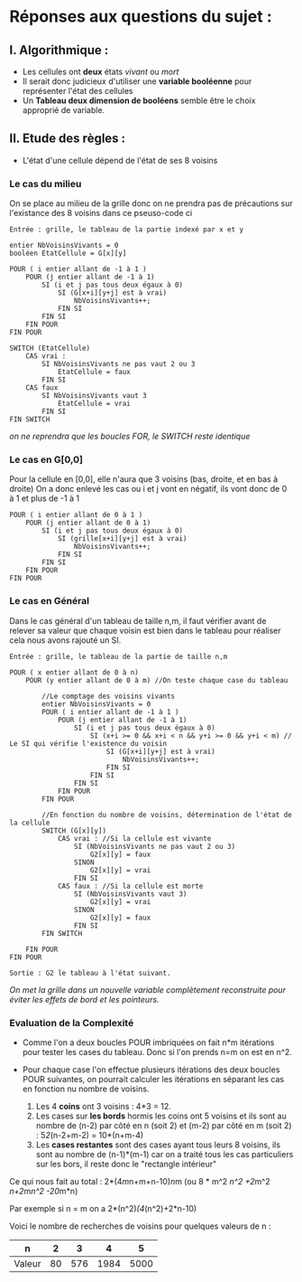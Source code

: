# Réponses aux questions du sujet : #
 
## I. Algorithmique : ##

- Les cellules ont **deux** états *vivant* ou *mort*
- Il serait donc judicieux d'utiliser une **variable booléenne** pour représenter l'état des cellules 
- Un **Tableau deux dimension de booléens** semble être le choix approprié de variable.
 
## II. Etude des règles : ##

- L'état d'une cellule dépend de l'état de ses 8 voisins

### Le cas du milieu ###

On se place au milieu de la grille donc on ne prendra pas de précautions sur l'existance des 8 voisins dans ce pseuso-code ci
```
Entrée : grille, le tableau de la partie indexé par x et y

entier NbVoisinsVivants = 0
booléen EtatCellule = G[x][y]

POUR ( i entier allant de -1 à 1 )
	POUR (j entier allant de -1 à 1)
		SI (i et j pas tous deux égaux à 0)
			SI (G[x+i][y+j] est à vrai)
				NbVoisinsVivants++;
			FIN SI
		FIN SI
	FIN POUR
FIN POUR

SWITCH (EtatCellule)
	CAS vrai : 
		SI NbVoisinsVivants ne pas vaut 2 ou 3
			EtatCellule = faux
		FIN SI
	CAS faux
		SI NbVoisinsVivants vaut 3
			EtatCellule = vrai
		FIN SI
FIN SWITCH
```
*on ne reprendra que les boucles FOR, le SWITCH reste identique*

### Le cas en G[0,0] ###

Pour la cellule en [0,0], elle n'aura que 3 voisins (bas, droite, et en bas à droite)
On a donc enlevé les cas ou i et j vont en négatif, ils vont donc de 0 à 1 et plus de -1 à 1
```
POUR ( i entier allant de 0 à 1 )
	POUR (j entier allant de 0 à 1)
		SI (i et j pas tous deux égaux à 0)
			SI (grille[x+i][y+j] est à vrai)
				NbVoisinsVivants++;
			FIN SI
		FIN SI
	FIN POUR
FIN POUR
```
### Le cas en Général ###

Dans le cas général d'un tableau de taille n,m, il faut vérifier avant de relever sa valeur que chaque voisin est bien dans le tableau pour réaliser cela nous avons rajouté un SI.

```
Entrée : grille, le tableau de la partie de taille n,m

POUR ( x entier allant de 0 à n)
	POUR (y entier allant de 0 à m) //On teste chaque case du tableau
		
		//Le comptage des voisins vivants
		entier NbVoisinsVivants = 0
		POUR ( i entier allant de -1 à 1 )
			POUR (j entier allant de -1 à 1)
				SI (i et j pas tous deux égaux à 0)
					SI (x+i >= 0 && x+i < n && y+i >= 0 && y+i < m) // Le SI qui vérifie l'existence du voisin
						SI (G[x+i][y+j] est à vrai)
							NbVoisinsVivants++;
						FIN SI
					FIN SI
				FIN SI
			FIN POUR
		FIN POUR
		
		//En fonction du nombre de voisins, détermination de l'état de la cellule
		SWITCH (G[x][y])
			CAS vrai : //Si la cellule est vivante
				SI (NbVoisinsVivants ne pas vaut 2 ou 3)
					G2[x][y] = faux
				SINON
					G2[x][y] = vrai
				FIN SI
			CAS faux : //Si la cellule est morte
				SI (NbVoisinsVivants vaut 3)
					G2[x][y] = vrai
				SINON
					G2[x][y] = faux
				FIN SI
		FIN SWITCH
		
	FIN POUR
FIN POUR

Sortie : G2 le tableau à l'état suivant.
```
*On met la grille dans un nouvelle variable complètement reconstruite pour éviter les effets de bord et les pointeurs.* 

### Evaluation de la Complexité ###

- Comme l'on a deux boucles POUR imbriquées on fait n*m itérations pour tester les cases du tableau.
Donc si l'on prends n=m on est en n^2.

- Pour chaque case l'on effectue plusieurs itérations des deux boucles POUR suivantes, on pourrait calculer les itérations en séparant les cas en fonction nu nombre de voisins.

	1. Les 4 **coins** ont 3 voisins : 4*3 = 12.
	2. Les cases sur **les bords** hormis les coins ont 5 voisins et ils sont au nombre de (n-2) par côté en n (soit 2) et (m-2) par côté en m (soit 2) : 5*2*(n-2+m-2) = 10*(n+m-4)
	3. Les **cases restantes** sont des cases ayant tous leurs 8 voisins, ils sont au nombre de (n-1)*(m-1) car on a traité tous les cas particuliers sur les bors, il reste donc le "rectangle intérieur"

Ce qui nous fait au total : 2*(4*m*n+m+n-10)*n*m (ou 8 * m^2 *n^2 +2*m^2 *n+2*m*n^2 -20*m*n)

Par exemple si n = m on a 2*(n^2)*(4*(n^2)+2*n-10)

Voici le nombre de recherches de voisins pour quelques valeurs de n :

|**n** |2   |3   |4   |5   |
|---   |--- |--- |--- |--- |
|Valeur|80  |576 |1984|5000|
